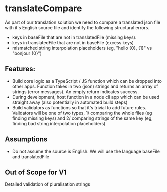 # translateCompare
As part of our translation solution we need to compare a translated json file with it's English source file and identify the following structural errors.
- keys in baseFile that are not in translatedFile (missing keys).
- keys in translatedFile that are not in baseFile (excess keys)
- mismatched string interpolation placeholders (eg, "hello {0}, {1}" vs "bonjour {0}")

## Features:
- Build core logic as a TypeScript / JS function which can be dropped into other apps. Function takes in two (json) strings and returns an array of strings (error messages). An empty return indicates success.
- During development, host function in a node cli app which can be used straight away (also potentially in automated build steps)
- Build validators as functions so that it's trivial to add future rules. Validators will be one of two types, 1/ comparing the whole files (eg finding missing keys) and 2/ comparing strings of the same key (eg, finding bad string interpolation placeholders)

## Assumptions
- Do not assume the source is English. We will use the language baseFile and translatedFile

## Out of Scope for V1
Detailed validation of pluralisation strings
